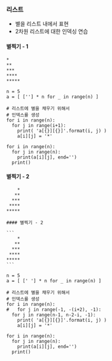 ### 리스트
- 별을 리스트 내에서 표현
- 2차원 리스트에 대한 인덱싱 연습

#### 별찍기 - 1

```
*
**
***
****
*****

```

```
n = 5
a = [ [''] * n for _ in range(n) ]

# 리스트에 별을 채우기 위해서
# 인덱스를 생성
for i in range(n):
  for j in range(i+1):
    print( 'a[{}][{}]'.format(i, j) )
    a[i][j] = '*'

for i in range(n):
  for j in range(n):
    print(a[i][j], end='')
  print()
```

#### 별찍기 - 2

```
    *
   **
  ***
 ****
*****
```

````
#### 별찍기 - 2

```
    *
   **
  ***
 ****
*****
```

n = 5
a = [ [' '] * n for _ in range(n) ]

# 리스트에 별을 채우기 위해서
# 인덱스를 생성
for i in range(n):
#   for j in range(-1, -(i+2), -1): 
  for j in range(n-1, n-2-i, -1):
    print( 'a[{}][{}]'.format(i, j) )
    a[i][j] = '*'

for i in range(n):
  for j in range(n):
    print(a[i][j], end='')
  print()
````

